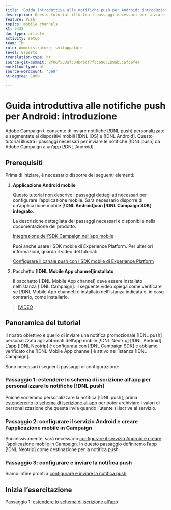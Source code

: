 ```yaml
---
title: 'Guida introduttiva alle notifiche push per Android: introduzione'
description: Questo tutorial illustra i passaggi necessari per inviare notifiche push da Adobe Campaign e riceverle nell’app Android.
feature: Push
topics: mobile channels
kt: 6438
doc-type: article
activity: setup
team: TM
role: Amministratore, sviluppatore
level: Esperto
translation-type: ht
source-git-commit: 8f06f533afc34b4bcf7fcc690c1b9ab5cafcef4a
workflow-type: ht
source-wordcount: '369'
ht-degree: 100%

---
```



# Guida introduttiva alle notifiche push per Android: introduzione

Adobe Campaign ti consente di inviare notifiche [!DNL push] personalizzate e segmentate ai dispositivi mobili [!DNL iOS] e [!DNL Android]. Questo tutorial illustra i passaggi necessari per inviare le notifiche [!DNL push] da Adobe Campaign a un’app [!DNL Android].

## Prerequisiti

Prima di iniziare, è necessario disporre dei seguenti elementi:

1) **Applicazione Android mobile**

   Questo tutorial non descrive i passaggi dettagliati necessari per configurare l’applicazione mobile. Sarà necessario disporre di un’applicazione mobile **[!DNL Android]con [!DNL Campaign SDK] integrato**.

   La descrizione dettagliata dei passaggi necessari è disponibile nella documentazione del prodotto:

   [Integrazione dell’SDK Campaign nell’app mobile](https://experienceleague.adobe.com/docs/campaign-classic/using/sending-messages/sending-push-notifications/integrating-campaign-sdk-into-the-mobile-application.html?lang=it)

   Puoi anche usare l’SDK mobile di Experience Platform. Per ulteriori informazioni, guarda il video del tutorial:

   [Configurare il canale push con l’SDK mobile di Experience Platform](https://experienceleague.adobe.com/docs/campaign-classic-learn/tutorials/sending-messages/push-channel/configure-push-using-aep-mobile-sdk.html?lang=it)

2) Pacchetto **[!DNL Mobile App channel]installato**

   Il pacchetto [!DNL Mobile App channel] deve essere installato nell’istanza [!DNL Campaign]. Il seguente video spiega come verificare se [!DNL Mobile App channel] è installato nell’istanza indicata e, in caso contrario, come installarlo.

>[!VIDEO](https://video.tv.adobe.com/v/326544?quality=12)

## Panoramica del tutorial

Il nostro obiettivo è quello di inviare una notifica promozionale [!DNL push] personalizzata agli abbonati dell’app mobile [!DNL Neotrip] [!DNL Android]. L’app [!DNL Neotrip] è configurata con [!DNL Campaign SDK] e abbiamo verificato che [!DNL Mobile App channel] è attivo nell’istanza [!DNL Campaign].

Sono necessari i seguenti passaggi di configurazione:

### Passaggio 1: estendere lo schema di iscrizione all’app per personalizzare le notifiche [!DNL push]

Poiché vorremmo personalizzare la notifica [!DNL push], prima [estenderemo lo schema di iscrizione all’app](/help/tutorial-getting-started-with-push-notifications-for-android/extending-the-app-subscription-schema.md) per poter archiviare i valori di personalizzazione che questa invia quando l’utente si iscrive al servizio.

### Passaggio 2: configurare il servizio Android e creare l’applicazione mobile in Campaign

Successivamente, sarà necessario [configurare il servizio Android e creare l’applicazione mobile in Campaign](/help/tutorial-getting-started-with-push-notifications-for-android/configuring-an-android-service-in-campaign.md). In questo passaggio definiremo l’app [!DNL Neotrip] come destinazione per la notifica push.

### Passaggio 3: configurare e inviare la notifica push

Siamo infine pronti a [configurare e inviare la notifica push](/help/tutorial-getting-started-with-push-notifications-for-android/configuring-and-sending-push-notifications.md).

## Inizia l’esercitazione

Passaggio 1: [estendere lo schema di iscrizione all’app](/help/tutorial-getting-started-with-push-notifications-for-android/extending-the-app-subscription-schema.md)
